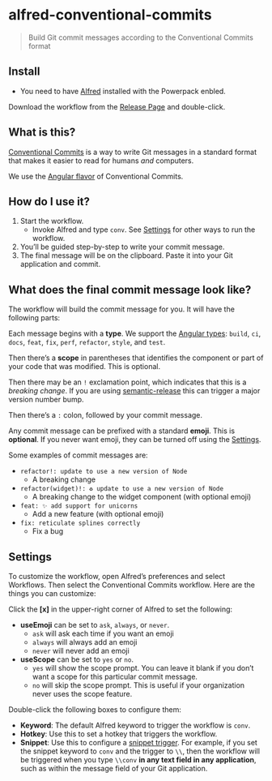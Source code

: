 # alfred-conventional-commits

> Build Git commit messages according to the Conventional Commits format

## Install

-   You need to have [Alfred](https://www.alfredapp.com) installed with the Powerpack enbled.

Download the workflow from the [Release Page](https://github.com/natesilva/alfred-conventional-commits/releases) and double-click.

## What is this?

[Conventional Commits](https://www.conventionalcommits.org/en/v1.0.0/) is a way to write Git messages in a standard format that makes it easier to read for humans _and_ computers.

We use the [Angular flavor](https://github.com/angular/angular/blob/22b96b9/CONTRIBUTING.md#type) of Conventional Commits.

## How do I use it?

1. Start the workflow.
    - Invoke Alfred and type `conv`. See [Settings](#settings) for other ways to run the workflow.
2. You’ll be guided step-by-step to write your commit message.
3. The final message will be on the clipboard. Paste it into your Git application and commit.

## What does the final commit message look like?

The workflow will build the commit message for you. It will have the following parts:

Each message begins with a **type**. We support the [Angular types](https://github.com/angular/angular/blob/22b96b9/CONTRIBUTING.md#type): `build`, `ci`, `docs`, `feat`, `fix`, `perf`, `refactor`, `style`, and `test`.

Then there’s a **scope** in parentheses that identifies the component or part of your code that was modified. This is optional.

Then there may be an `!` exclamation point, which indicates that this is a _breaking change_. If you are using [semantic-release](https://semantic-release.gitbook.io/semantic-release/) this can trigger a major version number bump.

Then there’s a `:` colon, followed by your commit message.

Any commit message can be prefixed with a standard **emoji**. This is **optional**. If you never want emoji, they can be turned off using the [Settings](#settings).

Some examples of commit messages are:

-   `refactor!: update to use a new version of Node`
    -   A breaking change
-   `refactor(widget)!: ♻️ update to use a new version of Node`
    -   A breaking change to the widget component (with optional emoji)
-   `feat: ✨ add support for unicorns`
    -   Add a new feature (with optional emoji)
-   `fix: reticulate splines correctly`
    -   Fix a bug

## Settings

To customize the workflow, open Alfred’s preferences and select Workflows. Then select the Conventional Commits workflow. Here are the things you can customize:

Click the **[x]** in the upper-right corner of Alfred to set the following:

-   **useEmoji** can be set to `ask`, `always`, or `never`.
    -   `ask` will ask each time if you want an emoji
    -   `always` will always add an emoji
    -   `never` will never add an emoji
-   **useScope** can be set to `yes` or `no`.
    -   `yes` will show the scope prompt. You can leave it blank if you don’t want a scope for this particular commit message.
    -   `no` will skip the scope prompt. This is useful if your organization never uses the scope feature.

Double-click the following boxes to configure them:

-   **Keyword**: The default Alfred keyword to trigger the workflow is `conv`.
-   **Hotkey**: Use this to set a hotkey that triggers the workflow.
-   **Snippet**: Use this to configure a [snippet trigger](https://www.alfredapp.com/help/workflows/triggers/snippet/). For example, if you set the snippet keyword to `conv` and the trigger to `\\`, then the workflow will be triggered when you type `\\conv` **in any text field in any application**, such as within the message field of your Git application.
